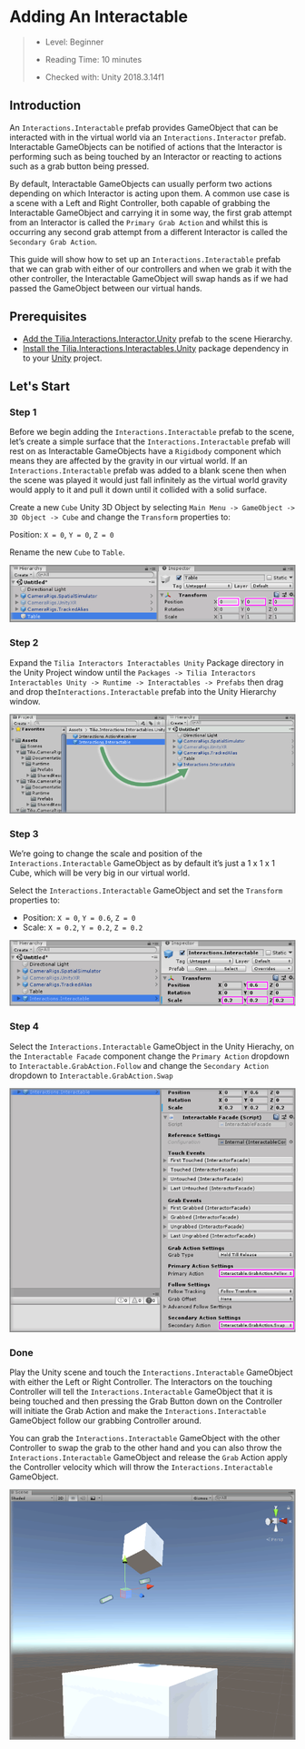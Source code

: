 # Adding An Interactable

> * Level: Beginner
>
> * Reading Time: 10 minutes
>
> * Checked with: Unity 2018.3.14f1

## Introduction

An `Interactions.Interactable` prefab provides GameObject that can be interacted with in the virtual world via an `Interactions.Interactor` prefab. Interactable GameObjects can be notified of actions that the Interactor is performing such as being touched by an Interactor or reacting to actions such as a grab button being pressed.

By default, Interactable GameObjects can usually perform two actions depending on which Interactor is acting upon them. A common use case is a scene with a Left and Right Controller, both capable of grabbing the Interactable GameObject and carrying it in some way, the first grab attempt from an Interactor is called the `Primary Grab Action` and whilst this is occurring any second grab attempt from a different Interactor is called the `Secondary Grab Action`.

This guide will show how to set up an `Interactions.Interactable` prefab that we can grab with either of our controllers and when we grab it with the other controller, the Interactable GameObject will swap hands as if we had passed the GameObject between our virtual hands.

## Prerequisites

* [Add the Tilia.Interactions.Interactor.Unity] prefab to the scene Hierarchy.
* [Install the Tilia.Interactions.Interactables.Unity] package dependency in to your [Unity] project.

## Let's Start

### Step 1

Before we begin adding the `Interactions.Interactable` prefab to the scene, let’s create a simple surface that the `Interactions.Interactable` prefab will rest on as Interactable GameObjects have a `Rigidbody` component which means they are affected by the gravity in our virtual world. If an `Interactions.Interactable` prefab was added to a blank scene then when the scene was played it would just fall infinitely as the virtual world gravity would apply to it and pull it down until it collided with a solid surface.

Create a new `Cube` Unity 3D Object by selecting `Main Menu -> GameObject -> 3D Object -> Cube` and change the `Transform` properties to:

Position: `X = 0`, `Y = 0`, `Z = 0`

Rename the new `Cube` to `Table`.

![Set Table Properties To Zero](assets/images/SetTablePropertiesToZero.png)

### Step 2

Expand the `Tilia Interactors Interactables Unity` Package directory in the Unity Project window until the `Packages -> Tilia Interactors Interactables Unity -> Runtime -> Interactables -> Prefabs` then drag and drop the`Interactions.Interactable` prefab into the Unity Hierarchy window.

![Drag And Drop Interactables Prefab Into Hierachy](assets/images/DragAndDropInteractablesPrefabIntoHierachy.png)

### Step 3

We’re going to change the scale and position of the `Interactions.Interactable` GameObject as by default it’s just a 1 x 1 x 1 Cube, which will be very big in our virtual world.

Select the `Interactions.Interactable` GameObject and set the `Transform` properties to:

* Position: `X = 0`, `Y = 0.6`, `Z = 0`
* Scale: `X = 0.2`, `Y = 0.2`, `Z = 0.2`

![ConfigurePrefabSettings](assets/images/ConfigurePrefabSettings.png)

### Step 4

Select the `Interactions.Interactable` GameObject in the Unity Hierachy, on the `Interactable Facade` component change the `Primary Action` dropdown to `Interactable.GrabAction.Follow` and change the `Secondary Action` dropdown to `Interactable.GrabAction.Swap`

![Change Prefab Activation Settings](assets/images/ChangePrefabActivationSettings.png)

### Done

Play the Unity scene and touch the `Interactions.Interactable` GameObject with either the Left or Right Controller. The Interactors on the touching Controller will tell the `Interactions.Interactable` GameObject that it is being touched and then pressing the Grab Button down on the Controller will initiate the Grab Action and make the `Interactions.Interactable` GameObject follow our grabbing Controller around.

You can grab the `Interactions.Interactable` GameObject with the other Controller to swap the grab to the other hand and you can also throw the `Interactions.Interactable` GameObject and release the `Grab` Action apply the Controller velocity which will throw the `Interactions.Interactable` GameObject.

![Throwing The Interactable Into The Air](assets/images/ThrowingTheInteractableIntoTheAir.png)

[Add the Tilia.Interactions.Interactor.Unity]: https://github.com/ExtendRealityLtd/Tilia.Interactions.Interactables.Unity/tree/master/Documentation/HowToGuides/AddingAnInteractor
[Install the Tilia.Interactions.Interactables.Unity]: ../Installation/README.md
[Unity]: https://unity3d.com/
